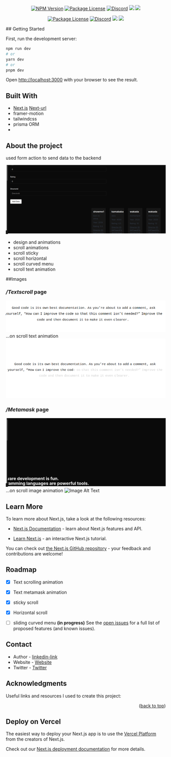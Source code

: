 


<p align="center">
<a href="https://www.npmjs.com/~nestjscore" target="_blank"><img src="https://img.shields.io/npm/v/@nestjs/core.svg" alt="NPM Version" /></a>
<a href="license.txt" target="_blank"><img src="https://img.shields.io/npm/l/@nestjs/core.svg" alt="Package License" /></a>
<a href="https://discord.gg/j4dkUGm2" target="_blank"><img src="https://img.shields.io/badge/discord-online-brightgreen.svg" alt="Discord"/></a>
<a href="https://www.buymeacoffee.com/kamaumungad" target="_blank"><img src="https://img.shields.io/badge/buy_coffee-mungaben-brownish"/></a>
<a align="center" href="https://twitter.com/Naval29193321" target="_blank"><img src="https://img.shields.io/twitter/follow/nestframework.svg?style=social&label=Follow"></a>

</p>







<p align="center">
<!-- <a href="https://www.npmjs.com/~nestjscore" target="_blank"><img src="https://img.shields.io/npm/v/@nestjs/core.svg" alt="NPM Version" /></a> -->
<a href="license.txt" target="_blank"><img src="https://img.shields.io/npm/l/@nestjs/core.svg" alt="Package License" /></a>
<a href="https://discord.gg/j4dkUGm2" target="_blank"><img src="https://img.shields.io/badge/discord-online-brightgreen.svg" alt="Discord"/></a>
<a href="https://www.buymeacoffee.com/kamaumungad" target="_blank"><img src="https://img.shields.io/badge/buy_coffee-mungaben-brownish"/></a>
<a align="center" href="https://twitter.com/Naval29193321" target="_blank"><img src="https://img.shields.io/twitter/follow/nestframework.svg?style=social&label=Follow"></a>

</p>
## Getting Started

First, run the development server:

```bash
npm run dev
# or
yarn dev
# or
pnpm dev
```

Open [http://localhost:3000](http://localhost:3000) with your browser to see the result.

## Built With
 - [Next.js] [Next-url]
 - framer-motion
 - tailwindcss
 - prisma ORM
- 
  


## About the project
used form action to send data to the backend
<!-- image -->
![Image Alt Text](/public/formaction.png)
- design and animations 
- scroll animations
- scroll sticky
- scroll horizontal
- scroll curved menu
- scroll text animation


##Images
### */Textscroll* page

![Image Alt Text](/public/scrolltext.png)
...on scroll text animation
![Image Alt Text](/public/textmaAK.png)

### */Metamask* page
![Image Alt Text](/public/textenter.png)
...on scroll image animation
![Image Alt Text](/public/metamask.png)
## Learn More

To learn more about Next.js, take a look at the following resources:

- [Next.js Documentation](https://nextjs.org/docs) - learn about Next.js features and API.

- [Learn Next.js](https://nextjs.org/learn) - an interactive Next.js tutorial.

You can check out [the Next.js GitHub repository](https://github.com/vercel/next.js/) - your feedback and contributions are welcome!

## Roadmap

- [x] Text scrolling animation
- [x] Text metamask animation
- [x] sticky scroll
- [x] Horizontal scroll
- [ ] sliding curved menu **(in progress)**
See the [open issues](https://github.com/othneildrew/Best-README-Template/issues) for a full list of proposed features (and known issues).


## Contact

- Author - [linkedin-link]
- Website - [Website]
- Twitter - [Twitter]


## Acknowledgments

Useful links and resources I used to create this project:
<!-- 
* [YouTube Video](https://www.youtube.com/watch?v=2n3xS89TJMI)
* [swagger](https://swagger.io/) -->


<p align="right">(<a href="#readme-top">back to top</a>)</p>
    
## Deploy on Vercel

The easiest way to deploy your Next.js app is to use the [Vercel Platform](https://vercel.com/new?utm_medium=default-template&filter=next.js&utm_source=create-next-app&utm_campaign=create-next-app-readme) from the creators of Next.js.

Check out our [Next.js deployment documentation](https://nextjs.org/docs/deployment) for more details.




[BuyCoffee]: https://img.shields.io/badge/buy_coffee-mungaben-brownish
[contributors-shield]: https://img.shields.io/github/contributors/othneildrew/Best-README-Template.svg?style=for-the-badge
[contributors-url]: https://github.com/othneildrew/Best-README-Template/graphs/contributors
[forks-shield]: https://img.shields.io/github/forks/othneildrew/Best-README-Template.svg?style=for-the-badge
[forks-url]: https://github.com/othneildrew/Best-README-Template/network/members
[stars-shield]: https://img.shields.io/github/stars/othneildrew/Best-README-Template.svg?style=for-the-badge
[stars-url]: https://github.com/othneildrew/Best-README-Template/stargazers
[issues-shield]: https://img.shields.io/github/issues/othneildrew/Best-README-Template.svg?style=for-the-badge
[issues-url]: https://github.com/othneildrew/Best-README-Template/issues
[license-shield]: https://img.shields.io/github/license/othneildrew/Best-README-Template.svg?style=for-the-badge
[license-url]: https://github.com/othneildrew/Best-README-Template/blob/master/LICENSE.txt
[linkedin-shield]: https://img.shields.io/badge/-LinkedIn-black.svg?style=for-the-badge&logo=linkedin&colorB=555
[linkedin-url]: https://linkedin.com/in/othneildrew
[product-screenshot]: images/screenshot.png
[Next.js]: https://img.shields.io/badge/next.js-000000?style=for-the-badge&logo=nextdotjs&logoColor=white
[Next-url]: https://nextjs.org/
[React.js]: https://img.shields.io/badge/React-20232A?style=for-the-badge&logo=react&logoColor=61DAFB
[React-url]: https://reactjs.org/
[Vue.js]: https://img.shields.io/badge/Vue.js-35495E?style=for-the-badge&logo=vuedotjs&logoColor=4FC08D
[Vue-url]: https://vuejs.org/
[Angular.io]: https://img.shields.io/badge/Angular-DD0031?style=for-the-badge&logo=angular&logoColor=white
[Angular-url]: https://angular.io/
[Svelte.dev]: https://img.shields.io/badge/Svelte-4A4A55?style=for-the-badge&logo=svelte&logoColor=FF3E00
[Svelte-url]: https://svelte.dev/
[Laravel.com]: https://img.shields.io/badge/Laravel-FF2D20?style=for-the-badge&logo=laravel&logoColor=white
[Laravel-url]: https://laravel.com
[Bootstrap.com]: https://img.shields.io/badge/Bootstrap-563D7C?style=for-the-badge&logo=bootstrap&logoColor=white
[Bootstrap-url]: https://getbootstrap.com
[Bootstrap-url]: https://getbootstrap.com
[JQuery.com]: https://img.shields.io/badge/jQuery-0769AD?style=for-the-badge&logo=jquery&logoColor=white
[JQuery-url]: https://jquery.com

[Twitter]:https://twitter.com/Naval29193321
[linkedin-link]:https://www.linkedin.com/in/benson-mungai-a9674a201/
[Website]:https://kamauportfolio.vercel.app/
